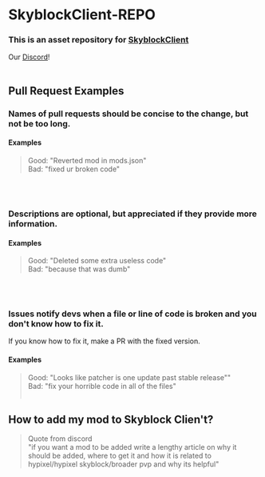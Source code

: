 # SkyblockClient-REPO
### This is an asset repository for [SkyblockClient](https://github.com/nacrt/SkyblockClient)
Our [Discord](https://discord.gg/VH6fdBYzQQ)!
<br></br>
## Pull Request Examples
### Names of pull requests should be concise to the change, but not be too long.
#### Examples
> Good: "Reverted mod in mods.json"\
> Bad: "fixed ur broken code"

<br></br>
### Descriptions are optional, but appreciated if they provide more information. 
#### Examples
> Good: "Deleted some extra useless code"\
> Bad: "because that was dumb"

<br></br>
### Issues notify devs when a file or line of code is broken and you don't know how to fix it.
If you know how to fix it, make a PR with the fixed version.
#### Examples 
> Good: "Looks like patcher is one update past stable release""\
> Bad: "fix your horrible code in all of the files"  <br></br>
## How to add my mod to Skyblock Clien't?
> Quote from discord\
> "if you want a mod to be added write a lengthy article on why it should be added, where to get it and how it is related to hypixel/hypixel skyblock/broader pvp and why its helpful"
